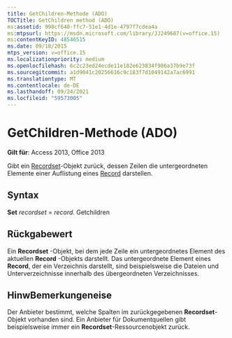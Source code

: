 ```yaml
---
title: GetChildren-Methode (ADO)
TOCTitle: GetChildren method (ADO)
ms:assetid: 998cf640-ffc7-51e1-4d1e-4797f7cdea4a
ms:mtpsurl: https://msdn.microsoft.com/library/JJ249687(v=office.15)
ms:contentKeyID: 48546515
ms.date: 09/18/2015
mtps_version: v=office.15
ms.localizationpriority: medium
ms.openlocfilehash: 6c2c23ed24ecde11e182e623834f986a37b9e73f
ms.sourcegitcommit: a1d9041c20256616c9c183f7d1049142a7ac6991
ms.translationtype: MT
ms.contentlocale: de-DE
ms.lasthandoff: 09/24/2021
ms.locfileid: "59573005"
---
```

# <a name="getchildren-method-ado"></a>GetChildren-Methode (ADO)


**Gilt für**: Access 2013, Office 2013


Gibt ein [Recordset](recordset-object-ado.md)-Objekt zurück, dessen Zeilen die untergeordneten Elemente einer Auflistung eines [Record](record-object-ado.md) darstellen.

## <a name="syntax"></a>Syntax

**Set** *recordset*  =  *record*. Getchildren

## <a name="return-value"></a>Rückgabewert

Ein **Recordset** -Objekt, bei dem jede Zeile ein untergeordnetes Element des aktuellen **Record** -Objekts darstellt. Das untergeordnete Element eines **Record**, der ein Verzeichnis darstellt, sind beispielsweise die Dateien und Unterverzeichnisse innerhalb des übergeordneten Verzeichnisses.

## <a name="remarks"></a>HinwBemerkungeneise

Der Anbieter bestimmt, welche Spalten im zurückgegebenen **Recordset**-Objekt vorhanden sind. Ein Anbieter für Dokumentquellen gibt beispielsweise immer ein **Recordset**-Ressourcenobjekt zurück.

